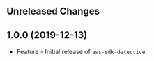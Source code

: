 Unreleased Changes
------------------

1.0.0 (2019-12-13)
------------------

* Feature - Initial release of `aws-sdk-detective`.

